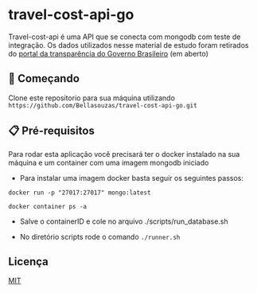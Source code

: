 # travel-cost-api-go

Travel-cost-api é uma API que se conecta com mongodb com teste de integração.
Os dados utilizados nesse material de estudo foram retirados do [portal da transparência do Governo Brasileiro](http://www.portaltransparencia.gov.br/viagens/consulta?ordenarPor=de&direcao=desc)
(em aberto)

## 🚀 Começando

Clone este repositorio para sua máquina utilizando ```https://github.com/Bellasouzas/travel-cost-api-go.git``` 



## 📋 Pré-requisitos


Para rodar esta aplicação você precisará ter o docker instalado na sua máquina e um container com uma imagem mongodb iniciado

* Para instalar uma imagem docker basta seguir os seguintes passos:

```docker run -p "27017:27017" mongo:latest```

```docker container ps -a```

* Salve o containerID e cole no arquivo ./scripts/run_database.sh

* No diretório scripts rode o comando ```./runner.sh```


## Licença
[MIT](https://choosealicense.com/licenses/mit/)
